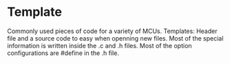 # Template
Commonly used pieces of code for a variety of MCUs.
Templates: Header file and a source code to easy when openning new files.
Most of the special information is written inside the .c and .h files. 
Most of the option configurations are #define in the .h file.
